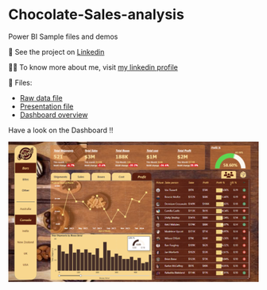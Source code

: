 # Chocolate-Sales-analysis

Power BI Sample files and demos

🔗 See the project on [Linkedin](https://www.linkedin.com/posts/patydeepshikha04_powerbi-dataanalysis-chocolatesales-activity-7244634416386301952-4blL?utm_source=share&utm_medium=member_desktop) 

👩‍💻 To know more about me, visit [my linkedin profile](www.linkedin.com/in/patydeepshikha04)

📁 Files:

- [Raw data file](chocolates-sample-data.xlsx) 
- [Presentation file](Chocolate_Sales_Analysis-presentation.pdf)
- [Dashboard overview](Dashboard_Demo.mp4) 

Have a look on the Dashboard !!

![Portfolio Dashboard](dashboard_screenshot.png)
